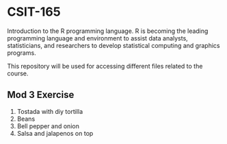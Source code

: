 # CSIT-165

Introduction to the R programming language.
R is becoming the leading programming language and environment to assist data analysts, statisticians, and researchers to develop statistical computing and graphics programs.

This repository will be used for accessing different files related to the course.

## Mod 3 Exercise
1. Tostada with diy tortilla
2. Beans
3. Bell pepper and onion
4. Salsa and jalapenos on top
